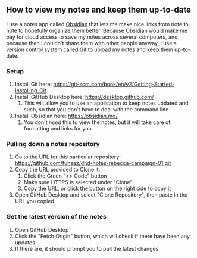 ## How to view my notes and keep them up-to-date

I use a notes app called [Obsidian](https://obsidian.md/) that lets me make nice links from note to note to hopefully organize them better. Because Obsidian would make me pay for cloud access to save my notes across several computers, and because then I couldn't share them with other people anyway, I use a version control system called [Git](https://git-scm.com/) to upload my notes and keep them up-to-date. 

### Setup
1. Install Git here: https://git-scm.com/book/en/v2/Getting-Started-Installing-Git
2. Install GitHub Desktop here: https://desktop.github.com/
	1. This will allow you to use an application to keep notes updated and such, so that you don't have to deal with the command line
3. Install Obsidian here: https://obsidian.md/
	1. You don't _need_ this to view the notes, but it will take care of formatting and links for you.

### Pulling down a notes repository
1. Go to the URL for this particular repository: https://github.com/fuhsaz/dnd-notes-rebecca-campaign-01.git
2. Copy the URL provided to Clone it:
	1. Click the Green "<> Code" button
	2. Make sure HTTPS is selected under "Clone"
	3. Copy the URL, or click the button on the right side to copy it
3. Open GitHub Desktop and select "Clone Repository", then paste in the URL you copied

### Get the latest version of the notes
1. Open GitHub Desktop
2. Click the "Fetch Origin" button, which will check if there have been any updates
3. If there are, it should prompt you to pull the latest changes

